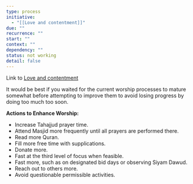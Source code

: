 ```yaml
---
type: process
initiative:
  - "[[Love and contentment]]"
due: ""
recurrence: ""
start: ""
context: ""
dependency: ""
status: not working
detail: false
---
```


Link to [Love and contentment](Initiatives/good%20traits/Love%20and%20contentment.md)

It would be best if you waited for the current worship processes to mature somewhat before attempting to improve them to avoid losing progress by doing too much too soon.

**Actions to Enhance Worship:**

* Increase Tahajjud prayer time.
* Attend Masjid more frequently until all prayers are performed there.
* Read more Quran.
* Fill more free time with supplications.
* Donate more.
* Fast at the third level of focus when feasible.
* Fast more, such as on designated bid days or observing Siyam Dawud.
* Reach out to others more.
* Avoid questionable permissible activities.
